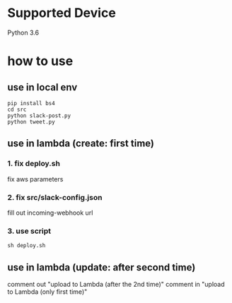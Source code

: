 # Supported Device
Python 3.6

# how to use
## use in local env
```
pip install bs4
cd src
python slack-post.py
python tweet.py
```

## use in lambda (create: first time)
### 1. fix deploy.sh
fix aws parameters

### 2. fix src/slack-config.json
fill out incoming-webhook url

### 3. use script
```
sh deploy.sh
```

## use in lambda (update: after second time)
comment out "upload to Lambda (after the 2nd time)"
comment in "upload to Lambda (only first time)"
